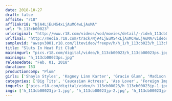 ```yaml
---
date: 2018-10-27
draft: false
affsite: "r18"
afflinkr18: "NjA4LjEuMS4xLjAuMC4wLjAuMA"
url: "h_113cb00023"
urloriginal: "http://www.r18.com/videos/vod/movies/detail/-/id=h_113cb00023"
urlfinal: "http://media.r18.com/track/NjA4LjEuMS4xLjAuMC4wLjAuMA/videos/vod/movies/detail/-/id=h_113cb00023"
samplevid: "awspv3001.r18.com/litevideo/freepv/h/h_1/h_113cb023/h_113cb023_dmb_w.mp4"
title: "Sluts In Heat Fit Club"
mainimgurl: "pics.r18.com/digital/video/h_113cb00023/h_113cb00023ps.jpg"
mainimgs: "h_113cb00023ps.jpg"
releasedate: "Feb. 01, 2018"
duration: 153
productioncomp: "Plum"
girls: ['Shayla Styles', 'Kagney Linn Karter', 'Gracie Glam', 'Madison Parker']
categories: ['Big Tits', 'Caucasian Actress', 'Ass Lover', 'Foreign Imports', 'Threesome / Foursome', 'Facial']
imgurls: ['pics.r18.com/digital/video/h_113cb00023/h_113cb00023jp-1.jpg', 'pics.r18.com/digital/video/h_113cb00023/h_113cb00023jp-2.jpg', 'pics.r18.com/digital/video/h_113cb00023/h_113cb00023jp-3.jpg', 'pics.r18.com/digital/video/h_113cb00023/h_113cb00023jp-4.jpg', 'pics.r18.com/digital/video/h_113cb00023/h_113cb00023jp-5.jpg', 'pics.r18.com/digital/video/h_113cb00023/h_113cb00023jp-6.jpg', 'pics.r18.com/digital/video/h_113cb00023/h_113cb00023jp-7.jpg', 'pics.r18.com/digital/video/h_113cb00023/h_113cb00023jp-8.jpg', 'pics.r18.com/digital/video/h_113cb00023/h_113cb00023jp-9.jpg', 'pics.r18.com/digital/video/h_113cb00023/h_113cb00023jp-10.jpg', 'pics.r18.com/digital/video/h_113cb00023/h_113cb00023jp-11.jpg', 'pics.r18.com/digital/video/h_113cb00023/h_113cb00023jp-12.jpg', 'pics.r18.com/digital/video/h_113cb00023/h_113cb00023jp-13.jpg', 'pics.r18.com/digital/video/h_113cb00023/h_113cb00023jp-14.jpg', 'pics.r18.com/digital/video/h_113cb00023/h_113cb00023jp-15.jpg', 'pics.r18.com/digital/video/h_113cb00023/h_113cb00023jp-16.jpg', 'pics.r18.com/digital/video/h_113cb00023/h_113cb00023jp-17.jpg', 'pics.r18.com/digital/video/h_113cb00023/h_113cb00023jp-18.jpg', 'pics.r18.com/digital/video/h_113cb00023/h_113cb00023jp-19.jpg', 'pics.r18.com/digital/video/h_113cb00023/h_113cb00023jp-20.jpg']
imgs: ['h_113cb00023jp-1.jpg', 'h_113cb00023jp-2.jpg', 'h_113cb00023jp-3.jpg', 'h_113cb00023jp-4.jpg', 'h_113cb00023jp-5.jpg', 'h_113cb00023jp-6.jpg', 'h_113cb00023jp-7.jpg', 'h_113cb00023jp-8.jpg', 'h_113cb00023jp-9.jpg', 'h_113cb00023jp-10.jpg', 'h_113cb00023jp-11.jpg', 'h_113cb00023jp-12.jpg', 'h_113cb00023jp-13.jpg', 'h_113cb00023jp-14.jpg', 'h_113cb00023jp-15.jpg', 'h_113cb00023jp-16.jpg', 'h_113cb00023jp-17.jpg', 'h_113cb00023jp-18.jpg', 'h_113cb00023jp-19.jpg', 'h_113cb00023jp-20.jpg']
---
```

